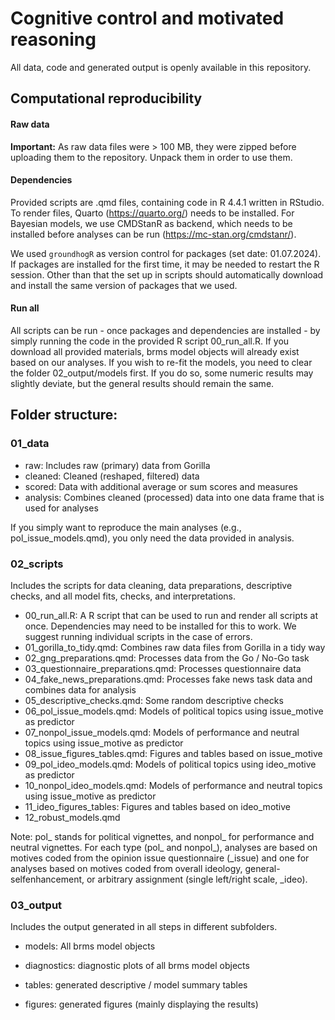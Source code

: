 # Cognitive control and motivated reasoning

All data, code and generated output is openly available in this
repository.

## Computational reproducibility

#### Raw data

**Important:** As raw data files were > 100 MB, they were zipped before uploading them to the repository. Unpack them in order to use them. 

#### Dependencies

Provided scripts are .qmd files, containing code in R 4.4.1 written in RStudio. 
To render files, Quarto (<https://quarto.org/>) needs to be installed. 
For Bayesian models, we use CMDStanR as backend, which needs to be installed before
analyses can be run (<https://mc-stan.org/cmdstanr/>).

We used `groundhogR` as version control for packages (set date: 01.07.2024). 
If packages are installed for the first time, it may be needed to restart the R session.
Other than that the set up in scripts should automatically download and
install the same version of packages that we used.

#### Run all

All scripts can be run - once packages and dependencies are installed - by
simply running the code in the provided R script 00_run_all.R. If you
download all provided materials, brms model objects will already exist
based on our analyses. If you wish to re-fit the models, you need to
clear the folder 02_output/models first. If you do so, some
numeric results may slightly deviate, but the general results should
remain the same.

## Folder structure:

### 01_data

-   raw: Includes raw (primary) data from Gorilla
-   cleaned: Cleaned (reshaped, filtered) data
-   scored: Data with additional average or sum scores and measures
-   analysis: Combines cleaned (processed) data into one data frame that
    is used for analyses

If you simply want to reproduce the main analyses (e.g.,
pol_issue_models.qmd), you only need the data provided in analysis.

### 02_scripts

Includes the scripts for data cleaning, data preparations, descriptive
checks, and all model fits, checks, and interpretations.

-   00_run_all.R: A R script that can be used to run and render all
    scripts at once. Dependencies may need to be installed for this to work. 
    We suggest running individual scripts in the case of errors.
-   01_gorilla_to_tidy.qmd: Combines raw data files from Gorilla in a
    tidy way
-   02_gng_preparations.qmd: Processes data from the Go / No-Go task
-   03_questionnaire_preparations.qmd: Processes questionnaire data
-   04_fake_news_preparations.qmd: Processes fake news task data and
    combines data for analysis
-   05_descriptive_checks.qmd: Some random descriptive checks
-   06_pol_issue_models.qmd: Models of political topics using
    issue_motive as predictor
-   07_nonpol_issue_models.qmd: Models of performance and neutral topics
    using issue_motive as predictor
-   08_issue_figures_tables.qmd: Figures and tables based on
    issue_motive
-   09_pol_ideo_models.qmd: Models of political topics using ideo_motive
    as predictor
-   10_nonpol_ideo_models.qmd: Models of performance and neutral topics
    using issue_motive as predictor
-   11_ideo_figures_tables: Figures and tables based on ideo_motive
-   12_robust_models.qmd

Note: pol\_ stands for political vignettes, and nonpol\_ for performance
and neutral vignettes. For each type (pol\_ and nonpol\_), analyses are
based on motives coded from the opinion issue questionnaire (\_issue)
and one for analyses based on motives coded from overall ideology,
general-selfenhancement, or arbitrary assignment (single left/right
scale, \_ideo).

### 03_output

Includes the output generated in all steps in different subfolders.

-   models: All brms model objects

-   diagnostics: diagnostic plots of all brms model objects

-   tables: generated descriptive / model summary tables

-   figures: generated figures (mainly displaying the results)
